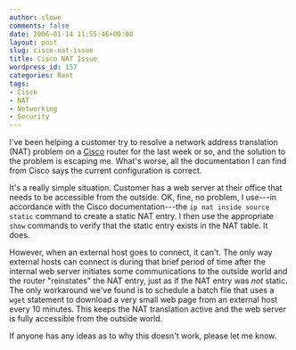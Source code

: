 ```yaml
---
author: slowe
comments: false
date: 2006-01-14 11:55:46+00:00
layout: post
slug: cisco-nat-issue
title: Cisco NAT Issue
wordpress_id: 157
categories: Rant
tags:
- Cisco
- NAT
- Networking
- Security
---
```


I've been helping a customer try to resolve a network address translation (NAT) problem on a [Cisco](http://www.cisco.com/) router for the last week or so, and the solution to the problem is escaping me. What's worse, all the documentation I can find from Cisco says the current configuration is correct.

It's a really simple situation. Customer has a web server at their office that needs to be accessible from the outside. OK, fine, no problem, I use---in accordance with the Cisco documentation---the `ip nat inside source static` command to create a static NAT entry. I then use the appropriate `show` commands to verify that the static entry exists in the NAT table. It does.

However, when an external host goes to connect, it can't. The only way external hosts can connect is during that brief period of time after the internal web server initiates some communications to the outside world and the router "reinstates" the NAT entry, just as if the NAT entry was _not_ static. The only workaround we've found is to schedule a batch file that uses a `wget` statement to download a very small web page from an external host every 10 minutes. This keeps the NAT translation active and the web server is fully accessible from the outside world.

If anyone has any ideas as to why this doesn't work, please let me know.
